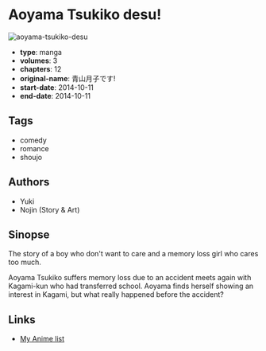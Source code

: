 # Aoyama Tsukiko desu!

![aoyama-tsukiko-desu](https://cdn.myanimelist.net/images/manga/2/163931.jpg)

-   **type**: manga
-   **volumes**: 3
-   **chapters**: 12
-   **original-name**: 青山月子です!
-   **start-date**: 2014-10-11
-   **end-date**: 2014-10-11

## Tags

-   comedy
-   romance
-   shoujo

## Authors

-   Yuki
-   Nojin (Story & Art)

## Sinopse

The story of a boy who don't want to care and a memory loss girl who cares too much.

Aoyama Tsukiko suffers memory loss due to an accident meets again with Kagami-kun who had transferred school. Aoyama finds herself showing an interest in Kagami, but what really happened before the accident?

## Links

-   [My Anime list](https://myanimelist.net/manga/87067/Aoyama_Tsukiko_desu)
